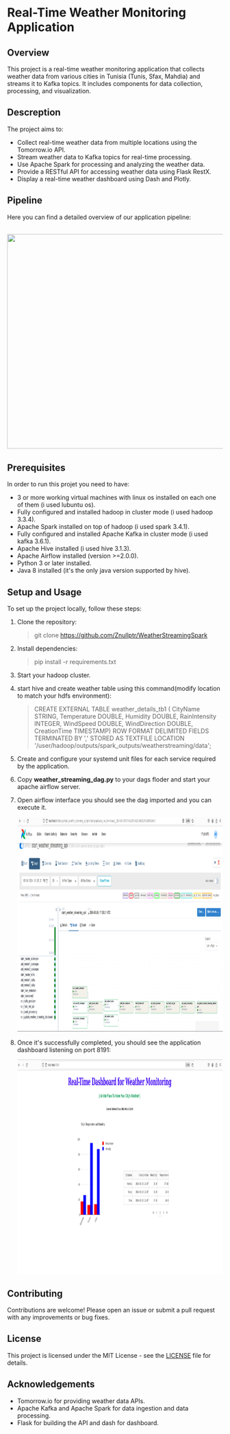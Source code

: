 # Real-Time Weather Monitoring Application

## Overview
This project is a real-time weather monitoring application that collects weather data from various cities in Tunisia (Tunis, Sfax, Mahdia) and streams it to Kafka topics. It includes components for data collection, processing, and visualization.

## Descreption
The project aims to:
- Collect real-time weather data from multiple locations using the Tomorrow.io API.
- Stream weather data to Kafka topics for real-time processing.
- Use Apache Spark for processing and analyzing the weather data.
- Provide a RESTful API for accessing weather data using Flask RestX.
- Display a real-time weather dashboard using Dash and Plotly.

## Pipeline
Here you can find a detailed overview of our application pipeline:
<br/>
<br/>
<p>
   <img width="1000" height="500" src="https://github.com/Znullptr/WeatherStreamingSpark/blob/main/images/pipeline.png">
    </p>  


## Prerequisites

In order to run this projet you need to have: 

<ul>
 <li>
   3 or more working virtual machines with linux os installed on each one of them (i used lubuntu os).  
  </li>
 <li>
   Fully configured and installed hadoop in cluster mode (i used hadoop 3.3.4).  
   </li>
   <li>
   Apache Spark installed on top of hadoop (i used spark 3.4.1).  
     </li>
     <li>
    Fully configured and installed Apache Kafka in cluster mode (i used kafka 3.6.1).  
     </li>
    <li>
    Apache Hive installed (i used hive 3.1.3).  
     </li>
      <li>
    Apache Airflow installed (version >=2.0.0).  
     </li>
   <li>
   Python 3 or later installed.  
     </li>
     <li>
   Java 8 installed (it's the only java version supported by hive).  
     </li>
 </ul>

## Setup and Usage
To set up the project locally, follow these steps:  

1) Clone the repository:
   > git clone <https://github.com/Znullptr/WeatherStreamingSpark>

2) Install dependencies:
   > pip install -r requirements.txt
   
3) Start your hadoop cluster.
   
4) start hive and create weather table using this command(modify location to match your hdfs environment):
   > CREATE EXTERNAL TABLE weather_details_tb1 ( 
    CityName STRING,
    Temperature DOUBLE,
    Humidity DOUBLE,
    RainIntensity INTEGER,
    WindSpeed DOUBLE,
    WindDirection DOUBLE,
    CreationTime TIMESTAMP)
    ROW FORMAT DELIMITED
    FIELDS TERMINATED BY ','
    STORED AS TEXTFILE 
    LOCATION '/user/hadoop/outputs/spark_outputs/weatherstreaming/data';
   
5) Create and configure your systemd unit files for each service required by the application.
   
6) Copy **weather_streaming_dag.py** to your dags floder and start your apache airflow server.
   
7) Open airflow interface you should see the dag imported and you can execute it.
   <p>
    <img width="1000" height="500" src="images/airflow_dash.png">
   </p>
8) Once it's successfully completed, you should see the application dashboard listening on port 8191:
     <p>
      <img width="1000" height="500" src="images/dash.png">
       </p>  

## Contributing
Contributions are welcome! Please open an issue or submit a pull request with any improvements or bug fixes.

## License
This project is licensed under the MIT License - see the [LICENSE](LICENSE) file for details.

## Acknowledgements
- Tomorrow.io for providing weather data APIs.
- Apache Kafka and Apache Spark for data ingestion and data processing.
- Flask for building the API and dash for dashboard.
